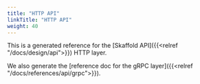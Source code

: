```yaml
---
title: "HTTP API"
linkTitle: "HTTP API"
weight: 40
---
```


This is a generated reference for the [Skaffold API]({{<relref "/docs/design/api">}}) HTTP layer.

We also generate the [reference doc for the gRPC layer]({{<relref "/docs/references/api/grpc">}}).


<div id="swagger-ui"></div>

<script src="/swagger/swagger-ui-bundle.js"></script>
<script src="/swagger/swagger-ui-standalone-preset.js"></script>
<script>
    const DisableTryItOutPlugin = function () {
        return {
            statePlugins: {
                spec: {
                    wrapSelectors: {
                        allowTryItOutFor: () => () => false
                    }
                }
            }
        }
    }

    window.onload = function () {
        // Begin Swagger UI call region
        const ui = SwaggerUIBundle({
            url: "/api/skaffold.swagger.json",
            dom_id: '#swagger-ui',
            deepLinking: true,
            presets: [
                SwaggerUIBundle.presets.apis,
                // SwaggerUIStandalonePreset
            ],
            plugins: [
                SwaggerUIBundle.plugins.DownloadUrl,
                DisableTryItOutPlugin
            ],
            // layout: "StandaloneLayout"
        })
        // End Swagger UI call region

        window.ui = ui
    }
</script>

